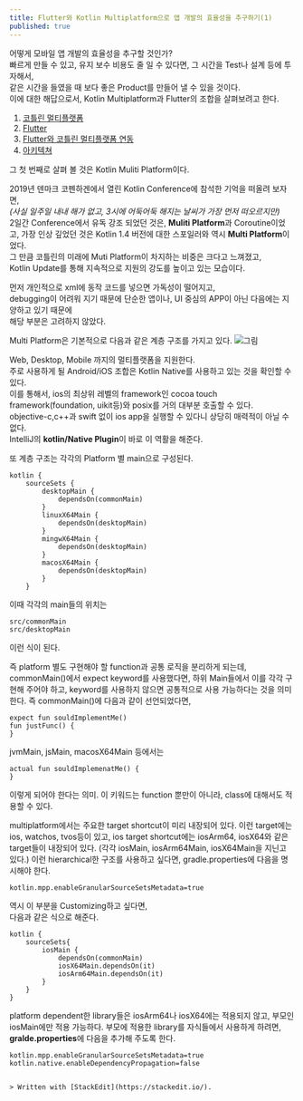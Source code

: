 ```yaml
---
title: Flutter와 Kotlin Multiplatform으로 앱 개발의 효율성을 추구하기(1)
published: true
---
```


어떻게 모바일 앱 개발의 효율성을 추구할 것인가?  
빠르게 만들 수 있고, 유지 보수 비용도 줄 일 수 있다면, 그 시간을 Test나 설계 등에 투자해서,   
같은 시간을 들였을 때 보다 좋은 Product를 만들어 낼 수 있을 것이다.   
이에 대한 해답으로서, Kotlin Multiplatform과  Flutter의 조합을 살펴보려고 한다.   

1. [코틀린 멀티플랫폼](https://aletheiavision-tech.github.io/Kotlin-Multi-Platform-with-Flutter-01)  
2. [Flutter](#flutter)   
3. [Flutter와 코틀린 멀티플랫폼 연동](#flutter-with-kotlin-multi-platform)   
4. [아키텍쳐](#architecture)    
 
그 첫 번째로 살펴 볼 것은 Kotlin Muliti Platform이다.   

2019년 덴마크 코펜하겐에서 열린 Kotlin Conference에 참석한 기억을 떠올려 보자면,  
*(사실 일주일 내내 해가 없고, 3시에 어둑어둑 해지는 날씨가 가장 먼저 떠오르지만)*   
2일간 Conference에서 유독 강조 되었던 것은, **Muliti Platform**과 Coroutine이었고, 
가장 인상 깊었던 것은 Kotlin 1.4 버전에 대한 스포일러와 역시 **Multi Platform**이었다.   
그 만큼 코틀린의 미래에 Muti Platform이 차지하는 비중은 크다고 느껴졌고,   
Kotlin Update를 통해 지속적으로 지원의 강도를 높이고 있는 모습이다.   

먼저 개인적으로 xml에 동작 코드를 넣으면 가독성이 떨어지고,    
debugging이 어려워 지기 때문에 단순한 앱이나, UI 중심의 APP이 아닌 다음에는 지양하고 있기 때문에    
해당 부분은 고려하지 않았다.    

Multi Platform은 기본적으로 다음과 같은 계층 구조를 가지고 있다.
![그림](https://4d4f6p22cgml1ale382crgth-wpengine.netdna-ssl.com/wp-content/uploads/2020/01/slide-25.001.jpeg)

Web, Desktop, Mobile 까지의 멀티플랫폼을 지원한다.       
주로 사용하게 될 Android/iOS 조합은 Kotlin Native를 사용하고 있는 것을 확인할 수 있다.   
이를 통해서, ios의 최상위 레벨의 framework인 cocoa touch framework(foundation, uikit등)와 posix를 거의 대부분 호출할 수 있다.    
objective-c,c++과 swift 없이 ios app을 실행할 수 있다니 상당히 매력적이 아닐 수 없다.   
IntelliJ의 **kotlin/Native Plugin**이 바로 이 역활을 해준다.    

또 계층 구조는 각각의 Platform 별 main으로 구성된다.   
```
kotlin {
    sourceSets {
        desktopMain {
            dependsOn(commonMain)
        }
        linuxX64Main {
            dependsOn(desktopMain)
        }
        mingwX64Main {
            dependsOn(desktopMain)
        }
        macosX64Main {
            dependsOn(desktopMain)
        }
    }
```

이때 각각의 main들의 위치는  
```
src/commonMain  
src/desktopMain  
```
이런 식이 된다.   

즉 platform 별도 구현해야 할 function과 공통 로직을 분리하게 되는데,
commonMain()에서 expect keyword를 사용했다면, 하위 Main들에서 이를 각각 구현해 주어야 하고,
keyword를 사용하지 않으면 공통적으로 사용 가능하다는 것을 의미한다.
즉 commonMain()에 다음과 같이 선언되었다면,
```
expect fun souldImplementMe()
fun justFunc() {
}
```
jvmMain, jsMain, macosX64Main 등에서는
~~~~
actual fun souldImplemenatMe() {
}
~~~~
이렇게 되어야 한다는 의미.
이 키워드는 function 뿐만이 아니라, class에 대해서도 적용할 수 있다.   

multiplatform에서는 주요한 target shortcut이 미리 내장되어 있다.
이런 target에는 ios, watchos, tvos등이 있고,
ios target shortcut에는 iosArm64, iosX64와 같은 target들이 내장되어 있다.
(각각 iosMain, iosArm64Main, iosX64Main을 지닌고 있다.)
이런 hierarchical한 구조를 사용하고 싶다면, gradle.properties에 다음을 명시해야 한다.
```
kotlin.mpp.enableGranularSourceSetsMetadata=true
```

역시 이 부분을 Customizing하고 싶다면,    
다음과 같은 식으로 해준다.   
```
kotlin {
    sourceSets{
        iosMain {
            dependsOn(commonMain)
            iosX64Main.dependsOn(it)
            iosArm64Main.dependsOn(it)
        }
    }
}
```

platform dependent한 library들은 iosArm64나 iosX64에는 적용되지 않고,
부모인 iosMain에만 적용 가능하다.
부모에 적용한 library를 자식들에서 사용하게 하려면, **gralde.properties**에 다음을 추가해 주도록 한다.
```
kotlin.mpp.enableGranularSourceSetsMetadata=true
kotlin.native.enableDependencyPropagation=false


> Written with [StackEdit](https://stackedit.io/).

